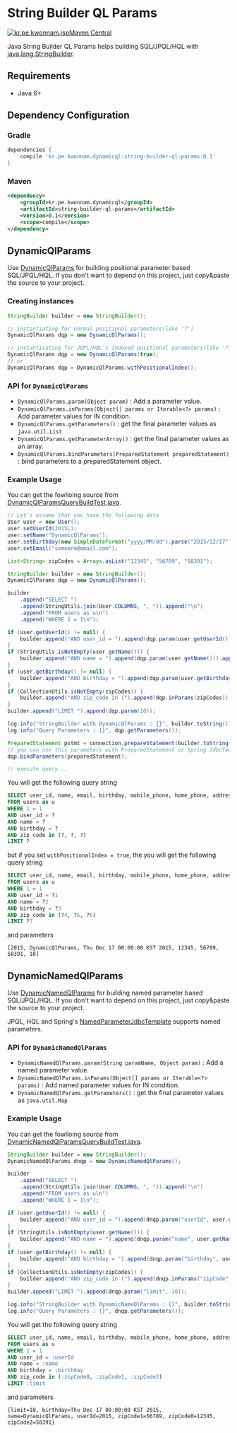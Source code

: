 # String Builder QL Params
[![kr.pe.kwonnam.jspMaven Central](https://maven-badges.herokuapp.com/maven-central/kr.pe.kwonnam.dynamicql/string-builder-ql-params/badge.svg)](https://maven-badges.herokuapp.com/maven-central/kr.pe.kwonnam.dynamicql/string-builder-ql-params)

Java String Builder QL Params helps building SQL/JPQL/HQL with [java.lang.StringBuilder](http://docs.oracle.com/javase/7/docs/api/java/lang/StringBuilder.html).

## Requirements
* Java 6+

## Dependency Configuration
### Gradle
```groovy
dependencies {
    compile 'kr.pe.kwonnam.dynamicql:string-builder-ql-params:0.1'
}
```

### Maven
```xml
<dependency>
    <groupId>kr.pe.kwonnam.dynamicql</groupId>
    <artifactId>string-builder-ql-params</artifactId>
    <version>0.1</version>
    <scope>compile</scope>
</dependency>
```

## DynamicQlParams
Use [DynamicQlParams](https://github.com/kwon37xi/string-builder-ql-params/blob/master/src/main/java/kr/pe/kwonnam/dynamicql/stringbuilderqlparams/DynamicQlParams.java) for building positional parameter based SQL/JPQL/HQL.
If you don't want to depend on this project, just copy&paste the source to your project.

### Creating instances

```java
StringBuilder builder = new StringBuilder();

// instantiating for normal positional parameters(like '?')
DynamicQlParams dqp = new DynamicQlParams();

// instanticating for JQPL/HQL's indexed positional parameters(like '?1', '?2', ...)
DynamicQlParams dqp = new DynamicQlParams(true);
// or
DynamicQlParams dqp = DynamicQlParams.withPositionalIndex();
```

### API for `DynamicQlParams`
* `DynamicQlParams.param(Object param)` : Add a parameter value.
* `DynamicQlParams.inParams(Object[] params or Iterable<?> params)` : Add parameter values for IN condition.
* `DynamicQlParams.getParameters()` : get the final parameter values as `java.util.List`
* `DynamicQlParams.getParameterArray()` : get the final parameter values as an array.
* `DynamicQlParams.bindParameters(PreparedStatement preparedStatement)` : bind parameters to a preparedStatement object.

### Example Usage
You can get the fowlloing source from [DynamicQlParamsQueryBuildTest.java](https://github.com/kwon37xi/string-builder-ql-params/blob/master/src/test/java/kr/pe/kwonnam/dynamicql/stringbuilderqlparams/DynamicQlParamsQueryBuildTest.java).

```java
// Let's assume that you have the following data
User user = new User();
user.setUserId(2015L);
user.setName("DynamicQlParams");
user.setBirthday(new SimpleDateFormat("yyyy/MM/dd").parse("2015/12/17"));
user.setEmail("someone@email.com");

List<String> zipCodes = Arrays.asList("12345", "56789", "58391");

StringBuilder builder = new StringBuilder();
DynamicQlParams dqp = new DynamicQlParams();

builder
    .append("SELECT ")
    .append(StringUtils.join(User.COLUMNS, ", ")).append("\n")
    .append("FROM users as u\n")
    .append("WHERE 1 = 1\n");

if (user.getUserId() != null) {
    builder.append("AND user_id = ").append(dqp.param(user.getUserId())).append("\n");
}
if (StringUtils.isNotEmpty(user.getName())) {
    builder.append("AND name = ").append(dqp.param(user.getName())).append("\n");
}
if (user.getBirthday() != null) {
    builder.append("AND birthday = ").append(dqp.param(user.getBirthday())).append("\n");
}
if (CollectionUtils.isNotEmpty(zipCodes)) {
    builder.append("AND zip_code in (").append(dqp.inParams(zipCodes)).append(")\n");
}
builder.append("LIMIT ").append(dqp.param(10));

log.info("StringBuilder with DynamicQlParams : {}", builder.toString());
log.info("Query Parameters : {}", dqp.getParameters());

PreparedStatement pstmt = connection.prepareStatement(builder.toString());
// you can use this parameters with PreparedStatement or Spring JdbcTemplate or Hibernate session or JPA entityManager, etc..
dqp.bindParameters(preparedStatement);

// execute query...
```

You will get the following query string

```sql
SELECT user_id, name, email, birthday, mobile_phone, home_phone, address, zip_code
FROM users as u
WHERE 1 = 1
AND user_id = ?
AND name = ?
AND birthday = ?
AND zip_code in (?, ?, ?)
LIMIT ?
```

but if you set `withPositionalIndex = true`, the you will get the following query string

```sql
SELECT user_id, name, email, birthday, mobile_phone, home_phone, address, zip_code
FROM users as u
WHERE 1 = 1
AND user_id = ?1
AND name = ?2
AND birthday = ?3
AND zip_code in (?4, ?5, ?6)
LIMIT ?7
```

and parameters

```
[2015, DynamicQlParams, Thu Dec 17 00:00:00 KST 2015, 12345, 56789, 58391, 10]
```

## DynamicNamedQlParams
Use [DynamicNamedQlParams](https://github.com/kwon37xi/string-builder-ql-params/blob/master/src/main/java/kr/pe/kwonnam/dynamicql/stringbuilderqlparams/DynamicNamedQlParams.java) for building named parameter based SQL/JPQL/HQL.
If you don't want to depend on this project, just copy&paste the source to your project.

JPQL, HQL and Spring's [NamedParameterJdbcTemplate](http://docs.spring.io/spring/docs/current/javadoc-api/org/springframework/jdbc/core/namedparam/NamedParameterJdbcTemplate.html) supports named parameters.

### API for `DynamicNamedQlParams`
* `DynamicNamedQlParams.param(String paramName, Object param)` : Add a named parameter value.
* `DynamicNamedQlParams.inParams(Object[] params or Iterable<?> params)` : Add named parameter values for IN condition.
* `DynamicNamedQlParams.getParameters()` : get the final parameter values as `java.util.Map`

### Example Usage

You can get the fowlloing source from [DynamicNamedQlParamsQueryBuildTest.java](https://github.com/kwon37xi/string-builder-ql-params/blob/master/src/test/java/kr/pe/kwonnam/dynamicql/stringbuilderqlparams/DynamicNamedQlParamsQueryBuildTest.java).

```java
StringBuilder builder = new StringBuilder();
DynamicNamedQlParams dnqp = new DynamicNamedQlParams();

builder
    .append("SELECT ")
    .append(StringUtils.join(User.COLUMNS, ", ")).append("\n")
    .append("FROM users as u\n")
    .append("WHERE 1 = 1\n");

if (user.getUserId() != null) {
    builder.append("AND user_id = ").append(dnqp.param("userId", user.getUserId())).append("\n");
}
if (StringUtils.isNotEmpty(user.getName())) {
    builder.append("AND name = ").append(dnqp.param("name", user.getName())).append("\n");
}
if (user.getBirthday() != null) {
    builder.append("AND birthday = ").append(dnqp.param("birthday", user.getBirthday())).append("\n");
}
if (CollectionUtils.isNotEmpty(zipCodes)) {
    builder.append("AND zip_code in (").append(dnqp.inParams("zipCode", zipCodes)).append(")\n");
}
builder.append("LIMIT ").append(dnqp.param("limit", 10));

log.info("StringBuilder with DynamicNameQlParams : {}", builder.toString());
log.info("Query Parameters : {}", dnqp.getParameters());
```

You will get the following query string

```sql
SELECT user_id, name, email, birthday, mobile_phone, home_phone, address, zip_code
FROM users as u
WHERE 1 = 1
AND user_id = :userId
AND name = :name
AND birthday = :birthday
AND zip_code in (:zipCode0, :zipCode1, :zipCode2)
LIMIT :limit
```

and parameters

```
{limit=10, birthday=Thu Dec 17 00:00:00 KST 2015, name=DynamicQlParams, userId=2015, zipCode1=56789, zipCode0=12345, zipCode2=58391}
```
